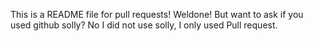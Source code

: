 This is a README file for pull requests!
Weldone! But want to ask if you used github solly?
No I did not use solly, I only used Pull request.
